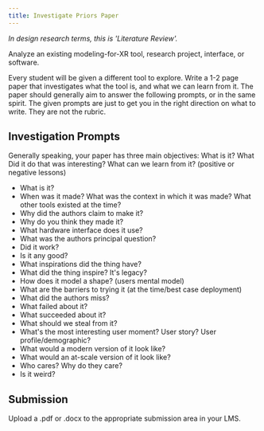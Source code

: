 ```yaml
---
title: Investigate Priors Paper
---
```


*In design research terms, this is 'Literature Review'.*

Analyze an existing modeling-for-XR tool, research project, interface, or software.

Every student will be given a different tool to explore.
Write a 1-2 page paper that investigates what the tool is, and what we can learn from it.
The paper should generally aim to answer the following prompts, or in the same spirit.
The given prompts are just to get you in the right direction on what to write. They are not the rubric.


## Investigation Prompts
Generally speaking, your paper has three main objectives: What is it? What Did it do that was interesting? What can we learn from it? (positive or negative lessons)

- What is it?
- When was it made? What was the context in which it was made? What other tools existed at the time?
- Why did the authors claim to make it?
- Why do you think they made it?
- What hardware interface does it use?
- What was the authors principal question?
- Did it work?
- Is it any good?
- What inspirations did the thing have?
- What did the thing inspire? It's legacy?
- How does it model a shape? (users mental model)
- What are the barriers to trying it (at the time/best case deployment)
- What did the authors miss?
- What failed about it?
- What succeeded about it?
- What should we steal from it?
- What's the most interesting user moment? User story? User profile/demographic?
- What would a modern version of it look like?
- What would an at-scale version of it look like?
- Who cares? Why do they care?
- Is it weird?



## Submission
Upload a .pdf or .docx to the appropriate submission area in your LMS. 
